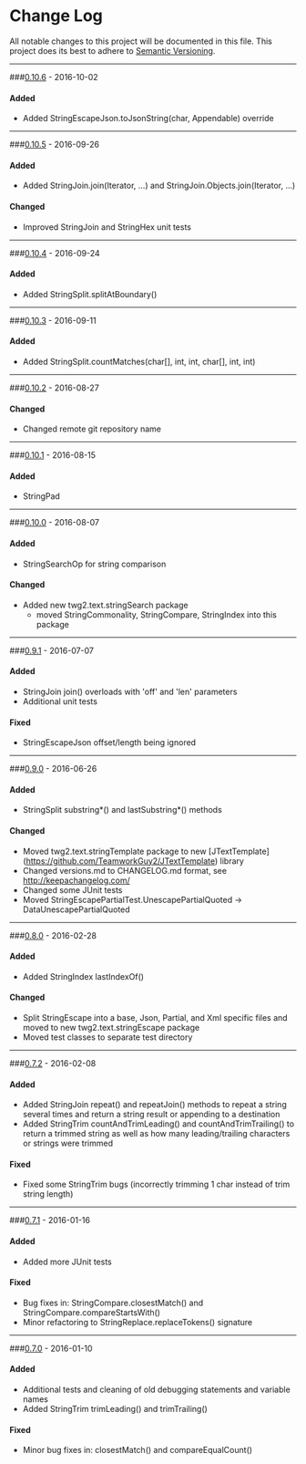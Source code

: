 # Change Log
All notable changes to this project will be documented in this file.
This project does its best to adhere to [Semantic Versioning](http://semver.org/).


--------
###[0.10.6](N/A) - 2016-10-02
#### Added
* Added StringEscapeJson.toJsonString(char, Appendable) override


--------
###[0.10.5](https://github.com/TeamworkGuy2/JTextUtil/commit/d0299113a4f3478320321a7e9dfa8ffac84ce9c6) - 2016-09-26
#### Added
* Added StringJoin.join(Iterator, ...) and StringJoin.Objects.join(Iterator, ...)

#### Changed
* Improved StringJoin and StringHex unit tests


--------
###[0.10.4](https://github.com/TeamworkGuy2/JTextUtil/commit/6d7676e216cd63cfed9fb4f96180a5d647cb8372) - 2016-09-24
#### Added
* Added StringSplit.splitAtBoundary()


--------
###[0.10.3](https://github.com/TeamworkGuy2/JTextUtil/commit/cb0f1e114944175eafe06cc8311609187a2cc93e) - 2016-09-11
#### Added
* Added StringSplit.countMatches(char[], int, int, char[], int, int)


--------
###[0.10.2](https://github.com/TeamworkGuy2/JTextUtil/commit/573390227bb299d442f19b76f5761c8bc80e5a3c) - 2016-08-27
#### Changed
* Changed remote git repository name


--------
###[0.10.1](https://github.com/TeamworkGuy2/JTextFluff/commit/1d91013ca264434f32d59ac84b2e720444433689) - 2016-08-15
#### Added
* StringPad


--------
###[0.10.0](https://github.com/TeamworkGuy2/JTextFluff/commit/621ad58574853f831ce5bc7e669e1447b8f306f9) - 2016-08-07
#### Added
* StringSearchOp for string comparison

#### Changed
* Added new twg2.text.stringSearch package
  * moved StringCommonality, StringCompare, StringIndex into this package


--------
###[0.9.1](https://github.com/TeamworkGuy2/JTextFluff/commit/cd020a56da7a9549c2be5814bda830e59c23d245) - 2016-07-07
#### Added
* StringJoin join() overloads with 'off' and 'len' parameters
* Additional unit tests

#### Fixed
* StringEscapeJson offset/length being ignored


--------
###[0.9.0](https://github.com/TeamworkGuy2/JTextFluff/commit/d48b7163392bbfab2a5eca4bc6f06d2143b29a0f) - 2016-06-26
#### Added
* StringSplit substring*() and lastSubstring*() methods

#### Changed
* Moved twg2.text.stringTemplate package to new [JTextTemplate] (https://github.com/TeamworkGuy2/JTextTemplate) library
* Changed versions.md to CHANGELOG.md format, see http://keepachangelog.com/
* Changed some JUnit tests
* Moved StringEscapePartialTest.UnescapePartialQuoted -> DataUnescapePartialQuoted


--------
###[0.8.0](https://github.com/TeamworkGuy2/JTextFluff/commit/78acc7e47201b572db507634e5b3517b874e9c8f) - 2016-02-28
#### Added
* Added StringIndex lastIndexOf()

#### Changed
* Split StringEscape into a base, Json, Partial, and Xml specific files and moved to new twg2.text.stringEscape package
* Moved test classes to separate test directory


--------
###[0.7.2](https://github.com/TeamworkGuy2/JTextFluff/commit/9103614630787018da70515f6f519dc485dfdc63) - 2016-02-08
#### Added
* Added StringJoin repeat() and repeatJoin() methods to repeat a string several times and return a string result or appending to a destination
* Added StringTrim countAndTrimLeading() and countAndTrimTrailing() to return a trimmed string as well as how many leading/trailing characters or strings were trimmed

#### Fixed
* Fixed some StringTrim bugs (incorrectly trimming 1 char instead of trim string length)


--------
###[0.7.1](https://github.com/TeamworkGuy2/JTextFluff/commit/07ef4c94a2ec576cc8aeb55ef9b6871ff304f304) -  2016-01-16
#### Added
* Added more JUnit tests

#### Fixed
* Bug fixes in: StringCompare.closestMatch() and StringCompare.compareStartsWith()
* Minor refactoring to StringReplace.replaceTokens() signature


--------
###[0.7.0](https://github.com/TeamworkGuy2/JTextFluff/commit/94a5ebba1b9c37887dd017f87b3849eaa261ac56) - 2016-01-10
#### Added
* Additional tests and cleaning of old debugging statements and variable names
* Added StringTrim trimLeading() and trimTrailing()

#### Fixed
* Minor bug fixes in: closestMatch() and compareEqualCount()
